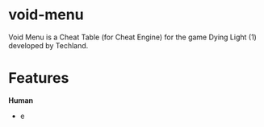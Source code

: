 # void-menu
Void Menu is a Cheat Table (for Cheat Engine) for the game Dying Light (1) developed by Techland.

# Features
**Human**

- e
